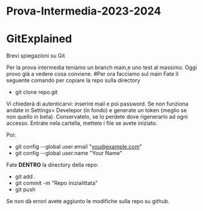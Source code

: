 # Prova-Intermedia-2023-2024
# GitExplained
Brevi spiegazioni su Git

Per la prova intermedia teniamo un branch main,e uno test al massimo. Oggi provo già a vedere cosa conviene.
#Per ora facciamo sul main
 Fate il seguente comando per copiare la repo sulla directory
- git clone repo.git

Vi chiederà di autenticarvi: inserire mail e poi password. Se non funziona andate in Settings> Develepor (in fondo) e generate un token (meglio se non quello in beta). Conservatelo, se lo perdete dove rigenerarlo ad ogni accesso.
Entrate nela cartella, mettete i file se avete iniziato.

Poi:
- git config --global user.email "you@example.com"
- git config --global user.name "Your Name"

Fate **DENTRO** la directory della repo:
- git add .
- git commit -m "Repo inizialittata"
- git push

Se non dà errori avete aggiunto le modifiche sulla repo su github.
  
